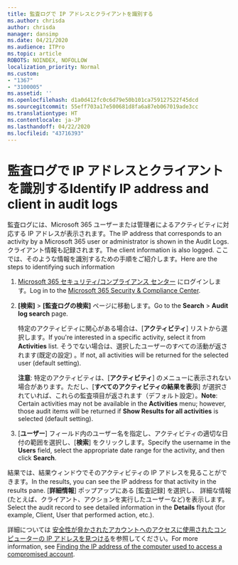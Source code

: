 ```yaml
---
title: 監査ログで IP アドレスとクライアントを識別する
ms.author: chrisda
author: chrisda
manager: dansimp
ms.date: 04/21/2020
ms.audience: ITPro
ms.topic: article
ROBOTS: NOINDEX, NOFOLLOW
localization_priority: Normal
ms.custom:
- "1367"
- "3100005"
ms.assetid: ''
ms.openlocfilehash: d1a0d412fc0c6d79e50b101ca759127522f45dcd
ms.sourcegitcommit: 55eff703a17e500681d8fa6a87eb067019ade3cc
ms.translationtype: HT
ms.contentlocale: ja-JP
ms.lasthandoff: 04/22/2020
ms.locfileid: "43716393"
---
```

# <a name="identify-ip-address-and-client-in-audit-logs"></a><span data-ttu-id="8c4c2-102">監査ログで IP アドレスとクライアントを識別する</span><span class="sxs-lookup"><span data-stu-id="8c4c2-102">Identify IP address and client in audit logs</span></span>

<span data-ttu-id="8c4c2-103">監査ログには、Microsoft 365 ユーザーまたは管理者によるアクティビティに対応する IP アドレスが表示されます。</span><span class="sxs-lookup"><span data-stu-id="8c4c2-103">The IP address that corresponds to an activity by a Microsoft 365 user or administrator is shown in the Audit Logs.</span></span> <span data-ttu-id="8c4c2-104">クライアント情報も記録されます。</span><span class="sxs-lookup"><span data-stu-id="8c4c2-104">The client information is also logged.</span></span> <span data-ttu-id="8c4c2-105">ここでは、そのような情報を識別するための手順をご紹介します。</span><span class="sxs-lookup"><span data-stu-id="8c4c2-105">Here are the steps to identifying such information</span></span>

1. <span data-ttu-id="8c4c2-106">[Microsoft 365 セキュリティ/コンプライアンス センター](https://protection.office.com/) にログインします。</span><span class="sxs-lookup"><span data-stu-id="8c4c2-106">Log in to the [Microsoft 365 Security & Compliance Center](https://protection.office.com/).</span></span>

2. <span data-ttu-id="8c4c2-107">**[検索]** > **[監査ログの検索]** ページに移動します。</span><span class="sxs-lookup"><span data-stu-id="8c4c2-107">Go to the **Search** > **Audit log search** page.</span></span>

   <span data-ttu-id="8c4c2-108">特定のアクティビティに関心がある場合は、[**アクティビティ**] リストから選択します。</span><span class="sxs-lookup"><span data-stu-id="8c4c2-108">If you're interested in a specific activity, select it from **Activities** list.</span></span> <span data-ttu-id="8c4c2-109">そうでない場合は、選択したユーザーのすべての活動が返されます(既定の設定) 。</span><span class="sxs-lookup"><span data-stu-id="8c4c2-109">If not, all activities will be returned for the selected user (default setting).</span></span>

   <span data-ttu-id="8c4c2-110">**注意**: 特定のアクティビティは、[**アクティビティ**] のメニューに表示されない場合があります。ただし、[**すべてのアクティビティの結果を表示**] が選択されていれば、これらの監査項目が返されます（デフォルト設定）。</span><span class="sxs-lookup"><span data-stu-id="8c4c2-110">**Note**: Certain activities may not be available in the **Activities** menu; however, those audit items will be returned if **Show Results for all activities** is selected (default setting).</span></span>

3. <span data-ttu-id="8c4c2-111">[**ユーザー**] フィールド内のユーザー名を指定し、アクティビティの適切な日付の範囲を選択し、[**検索**] をクリックします。</span><span class="sxs-lookup"><span data-stu-id="8c4c2-111">Specify the username in the **Users** field, select the appropriate date range for the activity, and then click **Search**.</span></span>

<span data-ttu-id="8c4c2-112">結果では、結果ウィンドウでそのアクティビティの IP アドレスを見ることができます。</span><span class="sxs-lookup"><span data-stu-id="8c4c2-112">In the results, you can see the IP address for that activity in the results pane.</span></span> <span data-ttu-id="8c4c2-113">[**詳細情報**] ポップアップにある [監査記録] を選択し、 詳細な情報 (たとえば、クライアント、アクションを実行したユーザーなど)を表示します。</span><span class="sxs-lookup"><span data-stu-id="8c4c2-113">Select the audit record to see detailed information in the **Details** flyout (for example, Client, User that performed action, etc.).</span></span>

<span data-ttu-id="8c4c2-114">詳細については [安全性が脅かされたアカウントへのアクセスに使用されたコンピューターの IP アドレスを見つける](https://docs.microsoft.com/office365/securitycompliance/auditing-troubleshooting-scenarios#finding-the-ip-address-of-the-computer-used-to-access-a-compromised-account)を参照してください。</span><span class="sxs-lookup"><span data-stu-id="8c4c2-114">For more information, see [Finding the IP address of the computer used to access a compromised account](https://docs.microsoft.com/office365/securitycompliance/auditing-troubleshooting-scenarios#finding-the-ip-address-of-the-computer-used-to-access-a-compromised-account).</span></span>
